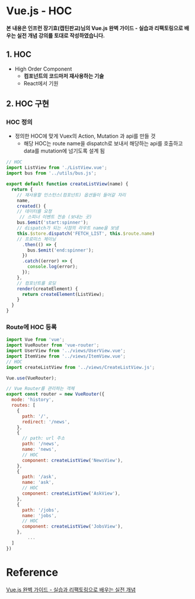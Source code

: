 # Vue.js -  HOC

**본 내용은 인프런 장기효(캡틴판교)님의 Vue.js 완벽 가이드 - 실습과 리팩토링으로 배우는 실전 개념 강의를 토대로 작성하였습니다.**



## 1. HOC

* High Order Component
  * **컴포넌트의 코드마저 재사용하는 기술**
  * React에서 기원



## 2. HOC 구현

### HOC 정의

* 정의한 HOC에 맞게 Vuex의 Action, Mutation 과 api를 만들 것
  * 해당 HOC는 route name을 dispatch로 보내서 해당하는 api를 호출하고 data를 mutation에 넘기도록 설계 됨

```JavaScript
// HOC 
import ListView from './ListView.vue';
import bus from '../utils/bus.js';

export default function createListView(name) {
  return { 
    // 재사용할 인스턴스(컴포넌트) 옵션들이 들어갈 자리
    name,
    created() {
    // 데이터를 요청
     // 스피너 이벤트 전송 (보내는 곳)
    bus.$emit('start:spinner');
    // dispatch가 되는 시점의 라우트 name을 보냄
    this.$store.dispatch('FETCH_LIST', this.$route.name)
    // 프로미스 체이닝
      .then(() => {
        bus.$emit('end:spinner');
      })
      .catch((error) => {
        console.log(error);
      });
    },
    // 컴포넌트를 로딩
    render(createElement) {
      return createElement(ListView);
    }
  }
}
```



### Route에 HOC 등록

```JavaScript
import Vue from 'vue';
import VueRouter from 'vue-router';
import UserView from '../views/UserView.vue';
import ItemView from '../views/ItemView.vue';
// HOC
import createListView from '../views/CreateListView.js';

Vue.use(VueRouter);

// Vue Router를 관리하는 객체
export const router = new VueRouter({
  mode: 'history',
  routes: [
    {
      path: '/',
      redirect: '/news',
    },
    {
      // path: url 주소
      path: '/news',
      name: 'news',
      // HOC
      component: createListView('NewsView'),
    },
    {
      path: '/ask',
      name: 'ask',
      // HOC
      component: createListView('AskView'),
    },
    {
      path: '/jobs',
      name: 'jobs',
      // HOC
      component: createListView('JobsView'),
    },
		...
  ]
})
```





# Reference

[Vue.js 완벽 가이드 - 실습과 리팩토링으로 배우는 실전 개념](https://www.inflearn.com/course/vue-js/dashboard)

